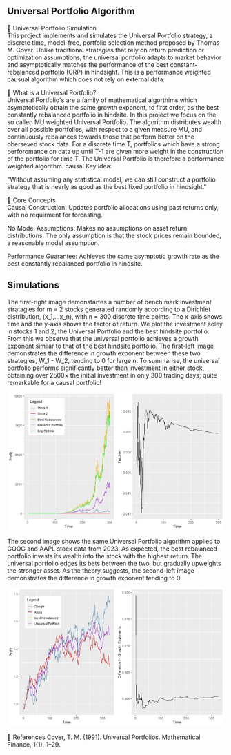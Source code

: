 ## Universal Portfolio Algorithm
🔄 Universal Portfolio Simulation <br>
This project implements and simulates the Universal Portfolio strategy, a discrete time, model-free, portfolio selection method proposed by Thomas M. Cover. Unlike traditional strategies that rely on return prediction or optimization assumptions, the universal portfolio adapts to market behavior and asymptotically matches the performance of the best constant-rebalanced portfolio (CRP) in hindsight. This is a performance weighted causual algorithm which does not rely on external data. 

📘 What is a Universal Portfolio? <br>
Universal Portfolio's are a family of mathematical algorthims which asymptotically obtain the same growth exponent, to first order, as the best constantly rebalanced portfolio in hindsite. In this project we focus on the so called MU weighted Universal Portfolio. The algorithm distributes wealth over all possible portfolios, with respect to a given measure MU, and continuously rebalances towards those that perform better on the oberseved stock data. For a discrete time T, portfolios which have a strong perforomance on data up until T-1 are given more weight in the construction of the portfolio for time T. The Universal Portfolio is therefore a performance weighted algorithm. 
causal 
Key idea: <br>

"Without assuming any statistical model, we can still construct a portfolio strategy that is nearly as good as the best fixed portfolio in hindsight."

🧠 Core Concepts <br>
Causal Construction: Updates portfolio allocations using past returns only, with no requirment for forcasting. 

No Model Assumptions: Makes no assumptions on asset return distributions. The only assumption is that the stock prices remain bounded, a reasonable model assumption.

Performance Guarantee: Achieves the same asymptotic growth rate as the best constantly rebalanced portfolio in hindsite. <dr>

## Simulations
The first-right image demonstartes a number of bench mark investment stratagies for m = 2 stocks generated randomly according to a Dirichlet distribution, (x_1,...x_n), with n = 300 discrete time points. The x-axis shows time and the y-axis shows the factor of return. We plot the investment soley in stocks 1 and 2, the Universal Portfolio and the best hindsite portfolio. From this we observe that the universal portfolio achieves a growth exponent similar to that of the best hindsite portfolio. The first-left image demonstrates the difference in growth exponent between these two strategies, W_1 - W_2, tending to 0 for large n. To summarise, the universal portfolio performs significantly better than investment in either stock, obtaining over 2500×
the initial investment in only 300 trading days; quite remarkable for a causal portfolio!

![Universal Portfolio - Uniform Dirichlet Distribution](Images/UniversalPortfolioRandomStocks.jpeg)

The second image shows the same Universal Portfolio algorithm applied to GOOG and AAPL stock data from 2023. As expected, the best rebalanced portfolio invests its wealth into the stock with the highest return. The universal portfolio edges its bets between the two, but gradually upweights the stronger asset. As the theory suggests, the second-left image demonstrates the difference in growth exponent tending to 0. 

![Universal Portfolio - Uniform Dirichlet Distribution](Images/UniversalPortfolioRealStockData.jpeg)



📖 References
Cover, T. M. (1991). Universal Portfolios. Mathematical Finance, 1(1), 1–29.

